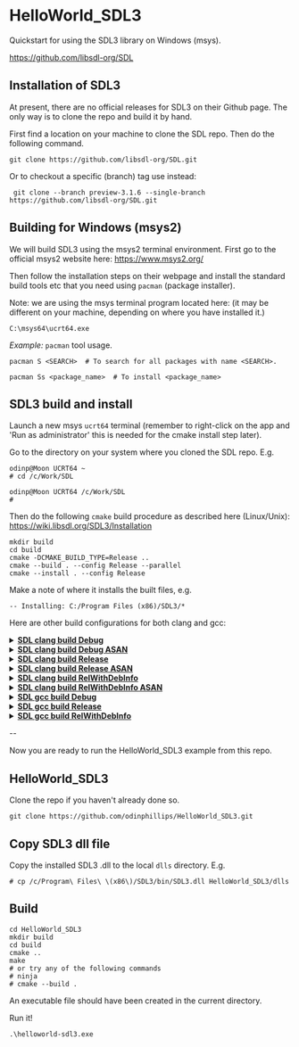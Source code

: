 # HelloWorld_SDL3

Quickstart for using the SDL3 library on Windows (msys).

https://github.com/libsdl-org/SDL

## Installation of SDL3

At present, there are no official releases for SDL3 on their Github page. The only way is to clone the repo and build it by hand.

First find a location on your machine to clone the SDL repo. Then do the following command.

```
git clone https://github.com/libsdl-org/SDL.git
```
Or to checkout a specific (branch) tag use instead:

```
 git clone --branch preview-3.1.6 --single-branch https://github.com/libsdl-org/SDL.git
```

## Building for Windows (msys2)

We will build SDL3 using the msys2 terminal environment. First go to the official msys2 website here: https://www.msys2.org/

Then follow the installation steps on their webpage and install the standard build tools etc that you need using `pacman` (package installer).

Note: we are using the msys terminal program located here: (it may be different on your machine, depending on where you have installed it.)
```
C:\msys64\ucrt64.exe
```

*Example:* `pacman` tool usage.
```
pacman S <SEARCH>  # To search for all packages with name <SEARCH>.

pacman Ss <package_name>  # To install <package_name>
```

## SDL3 build and install

Launch a new msys `ucrt64` terminal (remember to right-click on the app and 'Run as administrator' this is needed for the cmake install step later).

Go to the directory on your system where you cloned the SDL repo. E.g.

```
odinp@Moon UCRT64 ~
# cd /c/Work/SDL

odinp@Moon UCRT64 /c/Work/SDL
#
```
Then do the following `cmake` build procedure as described here (Linux/Unix):
https://wiki.libsdl.org/SDL3/Installation

```
mkdir build
cd build
cmake -DCMAKE_BUILD_TYPE=Release ..
cmake --build . --config Release --parallel
cmake --install . --config Release
```
Make a note of where it installs the built files, e.g.
```
-- Installing: C:/Program Files (x86)/SDL3/*
```

Here are other build configurations for both clang and gcc:

<details>
<summary><b><u>SDL clang build Debug</u></b></summary>

```
cd /c/Work/deps/SDL
mkdir build_clang_debug
cd build_clang_debug
cmake -DCMAKE_C_COMPILER=clang -DCMAKE_CXX_COMPILER=clang++ -DCMAKE_BUILD_TYPE=Debug -DSDL_STATIC=ON ..
cmake --build . --config Debug --parallel
cmake --install . --config Debug --prefix /c/Libs/SDL3/SDL3_clang_debug
```

</details>

<details>
<summary><b><u>SDL clang build Debug ASAN</u></b></summary>
Note: the use of `-nodefaultlibs` fixes the duplicates symbols for malloc, free, etc. that `ASAN` uses from clashing with the ones from `ucrtbased.dll`. (The other way to fix this is to build in release mode).

```
cd /c/Work/deps/SDL
mkdir build_clang_debug_asan
cd build_clang_debug_asan
cmake -DCMAKE_C_COMPILER=clang -DCMAKE_CXX_COMPILER=clang++ -DCMAKE_BUILD_TYPE=Debug -DSDL_STATIC=ON -DCMAKE_C_FLAGS="-fsanitize=address" -DCMAKE_C_FLAGS="-nodefaultlibs" -DCMAKE_CXX_FLAGS="-fsanitize=address" -DCMAKE_CXX_FLAGS="-nodefaultlibs" ..
cmake --build . --config Debug --parallel
cmake --install . --config Debug --prefix /c/Libs/SDL3/SDL3_clang_debug_asan
```
</details>

<details>
<summary><b><u>SDL clang build Release</u></b></summary>

```
cd /c/Work/deps/SDL
mkdir build_clang_release
cd build_clang_release
cmake -DCMAKE_C_COMPILER=clang -DCMAKE_CXX_COMPILER=clang++ -DCMAKE_BUILD_TYPE=Release -DSDL_STATIC=ON ..
cmake --build . --config Release --parallel
cmake --install . --config Release --prefix /c/Libs/SDL3/SDL3_clang_release
```

</details>

<details>
<summary><b><u>SDL clang build Release ASAN</u></b></summary>

```
cd /c/Work/deps/SDL
mkdir build_clang_release_asan
cd build_clang_release_asan
cmake -DCMAKE_C_COMPILER=clang -DCMAKE_CXX_COMPILER=clang++ -DCMAKE_BUILD_TYPE=Release -DSDL_STATIC=ON -DCMAKE_C_FLAGS="-fsanitize=address" -DCMAKE_C_FLAGS="-nodefaultlibs" -DCMAKE_CXX_FLAGS="-fsanitize=address" -DCMAKE_CXX_FLAGS="-nodefaultlibs" ..
cmake --build . --config Release --parallel
cmake --install . --config Release --prefix /c/Libs/SDL3/SDL3_clang_release_asan
```
</details>

<details>
<summary><b><u>SDL clang build RelWithDebInfo</u></b></summary>

```
cd /c/Work/deps/SDL
mkdir build_clang_release_deb
cd build_clang_release_deb
cmake -DCMAKE_C_COMPILER=clang -DCMAKE_CXX_COMPILER=clang++ -DCMAKE_BUILD_TYPE=RelWithDebInfo -DSDL_STATIC=ON ..
cmake --build . --config RelWithDebInfo --parallel
cmake --install . --config RelWithDebInfo --prefix /c/Libs/SDL3/SDL3_clang_release_deb
```

</details>

<details>
<summary><b><u>SDL clang build RelWithDebInfo ASAN</u></b></summary>

```
cd /c/Work/deps/SDL
mkdir build_clang_release_deb_asan
cd build_clang_release_deb_asan
cmake -DCMAKE_C_COMPILER=clang -DCMAKE_CXX_COMPILER=clang++ -DCMAKE_BUILD_TYPE=RelWithDebInfo -DSDL_STATIC=ON -DCMAKE_C_FLAGS="-fsanitize=address" -DCMAKE_C_FLAGS="-nodefaultlibs" -DCMAKE_CXX_FLAGS="-fsanitize=address" -DCMAKE_CXX_FLAGS="-nodefaultlibs" ..
cmake --build . --config RelWithDebInfo --parallel
cmake --install . --config RelWithDebInfo --prefix /c/Libs/SDL3/SDL3_clang_release_deb_asan
```
</details>

<details>
<summary><b><u>SDL gcc build Debug</u></b></summary>

```
cd /c/Work/deps/SDL
mkdir build_gcc_debug
cd build_gcc_debug
cmake -DCMAKE_C_COMPILER=gcc -DCMAKE_CXX_COMPILER=g++ -DCMAKE_BUILD_TYPE=Debug -DSDL_STATIC=ON ..
cmake --build . --config Debug --parallel
cmake --install . --config Debug --prefix /c/Libs/SDL3/SDL3_gcc_debug
```

</details>

<details>
<summary><b><u>SDL gcc build Release</u></b></summary>

```
cd /c/Work/deps/SDL
mkdir build_gcc_release
cd build_gcc_release
cmake -DCMAKE_C_COMPILER=gcc -DCMAKE_CXX_COMPILER=g++ -DCMAKE_BUILD_TYPE=Release -DSDL_STATIC=ON ..
cmake --build . --config Release --parallel
cmake --install . --config Release --prefix /c/Libs/SDL3/SDL3_gcc_release
```

</details>

<details>
<summary><b><u>SDL gcc build RelWithDebInfo</u></b></summary>

```
cd /c/Work/deps/SDL
mkdir build_gcc_release_deb
cd build_gcc_release_deb
cmake -DCMAKE_C_COMPILER=gcc -DCMAKE_CXX_COMPILER=g++ -DCMAKE_BUILD_TYPE=RelWithDebInfo -DSDL_STATIC=ON ..
cmake --build . --config RelWithDebInfo --parallel
cmake --install . --config RelWithDebInfo --prefix /c/Libs/SDL3/SDL3_gcc_release_deb
```

</details>

--

Now you are ready to run the HelloWorld_SDL3 example from this repo.

## HelloWorld_SDL3

Clone the repo if you haven't already done so.

```
git clone https://github.com/odinphillips/HelloWorld_SDL3.git
```

## Copy SDL3 dll file
Copy the installed SDL3 .dll to the local `dlls` directory. E.g.

```
# cp /c/Program\ Files\ \(x86\)/SDL3/bin/SDL3.dll HelloWorld_SDL3/dlls
```

## Build

```
cd HelloWorld_SDL3
mkdir build
cd build
cmake ..
make
# or try any of the following commands
# ninja
# cmake --build .
```


An executable file should have been created in the current directory.

Run it!
```
.\helloworld-sdl3.exe
```
